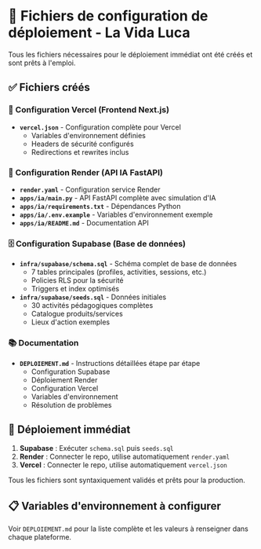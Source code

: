 # 🎯 Fichiers de configuration de déploiement - La Vida Luca

Tous les fichiers nécessaires pour le déploiement immédiat ont été créés et sont prêts à l'emploi.

## ✅ Fichiers créés

### 📄 Configuration Vercel (Frontend Next.js)
- **`vercel.json`** - Configuration complète pour Vercel
  - Variables d'environnement définies
  - Headers de sécurité configurés
  - Redirections et rewrites inclus

### 🚀 Configuration Render (API IA FastAPI)
- **`render.yaml`** - Configuration service Render
- **`apps/ia/main.py`** - API FastAPI complète avec simulation d'IA
- **`apps/ia/requirements.txt`** - Dépendances Python
- **`apps/ia/.env.example`** - Variables d'environnement exemple
- **`apps/ia/README.md`** - Documentation API

### 🗄️ Configuration Supabase (Base de données)
- **`infra/supabase/schema.sql`** - Schéma complet de base de données
  - 7 tables principales (profiles, activities, sessions, etc.)
  - Policies RLS pour la sécurité
  - Triggers et index optimisés
- **`infra/supabase/seeds.sql`** - Données initiales
  - 30 activités pédagogiques complètes
  - Catalogue produits/services
  - Lieux d'action exemples

### 📚 Documentation
- **`DEPLOIEMENT.md`** - Instructions détaillées étape par étape
  - Configuration Supabase
  - Déploiement Render
  - Configuration Vercel
  - Variables d'environnement
  - Résolution de problèmes

## 🚀 Déploiement immédiat

1. **Supabase** : Exécuter `schema.sql` puis `seeds.sql`
2. **Render** : Connecter le repo, utilise automatiquement `render.yaml`
3. **Vercel** : Connecter le repo, utilise automatiquement `vercel.json`

Tous les fichiers sont syntaxiquement validés et prêts pour la production.

## 📋 Variables d'environnement à configurer

Voir `DEPLOIEMENT.md` pour la liste complète et les valeurs à renseigner dans chaque plateforme.